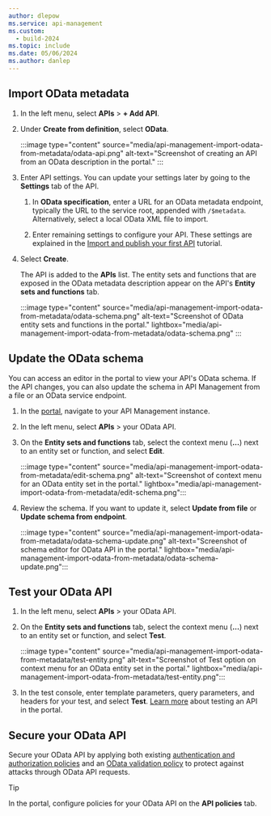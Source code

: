 ```yaml
---
author: dlepow
ms.service: api-management
ms.custom:
  - build-2024
ms.topic: include
ms.date: 05/06/2024
ms.author: danlep
---
```

## Import OData metadata

1. In the left menu, select **APIs** > **+ Add API**.
1. Under **Create from definition**, select **OData**.

    :::image type="content" source="media/api-management-import-odata-from-metadata/odata-api.png" alt-text="Screenshot of creating an API from an OData description in the portal." :::
1. Enter API settings. You can update your settings later by going to the **Settings** tab of the API. 

    1. In **OData specification**, enter a URL for an OData metadata endpoint, typically the URL to the service root, appended with `/$metadata`. Alternatively, select a local OData XML file to import.

    1. Enter remaining settings to configure your API. These settings are explained in the [Import and publish your first API](../articles/api-management/import-and-publish.md#import-and-publish-a-backend-api) tutorial.
1. Select **Create**.

    The API is added to the **APIs** list. The entity sets and functions that are exposed in the OData metadata description appear on the API's **Entity sets and functions** tab. 

    :::image type="content" source="media/api-management-import-odata-from-metadata/odata-schema.png" alt-text="Screenshot of OData entity sets and functions in the portal." lightbox="media/api-management-import-odata-from-metadata/odata-schema.png" :::    

## Update the OData schema

You can access an editor in the portal to view your API's OData schema. If the API changes, you can also update the schema in API Management from a file or an OData service endpoint.

1. In the [portal](https://portal.azure.com), navigate to your API Management instance.
1. In the left menu, select **APIs** > your OData API.
1. On the **Entity sets and functions** tab, select the context menu (**...**) next to an entity set or function, and select **Edit**.

    :::image type="content" source="media/api-management-import-odata-from-metadata/edit-schema.png" alt-text="Screenshot of context menu for an OData entity set in the portal." lightbox="media/api-management-import-odata-from-metadata/edit-schema.png":::

1. Review the schema. If you want to update it, select **Update from file** or **Update schema from endpoint**.

    :::image type="content" source="media/api-management-import-odata-from-metadata/odata-schema-update.png" alt-text="Screenshot of schema editor for OData API in the portal." lightbox="media/api-management-import-odata-from-metadata/odata-schema-update.png":::    

## Test your OData API

1. In the left menu, select **APIs** > your OData API.
1. On the **Entity sets and functions** tab, select the context menu (**...**) next to an entity set or function, and select **Test**.

    :::image type="content" source="media/api-management-import-odata-from-metadata/test-entity.png" alt-text="Screenshot of Test option on context menu for an OData entity set in the portal." lightbox="media/api-management-import-odata-from-metadata/test-entity.png":::

1. In the test console, enter template parameters, query parameters, and headers for your test, and select **Test**. [Learn more](../articles/api-management/import-api-from-oas.md#test-the-new-api-in-the-portal) about testing an API in the portal.


## Secure your OData API

Secure your OData API by applying both existing [authentication and authorization policies](../articles/api-management/api-management-policies.md#authentication-and-authorization) and an [OData validation policy](../articles/api-management/validate-odata-request-policy.md) to protect against attacks through OData API requests.

> [!TIP]
> In the portal, configure policies for your OData API on the **API policies** tab.

